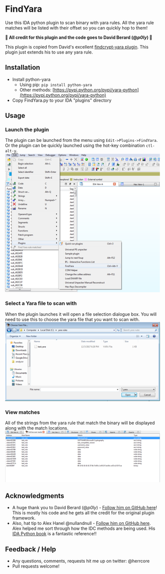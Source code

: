 # FindYara
Use this IDA python plugin to scan binary with yara rules. All the yara rule matches will be listed with their offset so you can quickly hop to them!  

**:beers: All credit for this plugin and the code goes to David Berard (@_p0ly_) :beers:**

This plugin is copied from David's excellent [findcrypt-yara plugin](https://github.com/polymorf/findcrypt-yara). This plugin just extends his to use any yara rule. 

## Installation 
* Install python-yara 
  * Using pip: `pip install python-yara`
  * Other methods: [https://pypi.python.org/pypi/yara-python](https://pypi.python.org/pypi/yara-python) 
* Copy FindYara.py to your IDA "plugins" directory

## Usage
### Launch the plugin 
The plugin can be launched from the menu using `Edit->Plugins->FindYara`. Or the plugin can be quickly launched using the hot-key combination `ctl-alt-y`.
![Launch plugin](/docs/launch_plugin.png?raw=true "")

### Select a Yara file to scan with
When the plugin launches it will open a file selection dialogue box. You will need to use this to choose the yara file that you want to scan with.
![Select file](/docs/pick_yara_file.png?raw=true "")

### View matches
All of the strings from the yara rule that match the binary will be displayed along with the match locations.
![Scan results](/docs/scan_results.png?raw=true "")
 
## Acknowledgments
* A huge thank you to David Berard (@_p0ly_) - [Follow him on GitHub here](https://github.com/polymorf/)! This is mostly his code and he gets all the credit for the original plugin framework.
* Also, hat tip to Alex Hanel @nullandnull - [Follow him on GitHub here](https://github.com/alexander-hanel). Alex helped me sort through how the IDC methods are being used. His [IDA Python book](https://leanpub.com/IDAPython-Book) is a fantastic reference!!

## Feedback / Help
* Any questions, comments, requests hit me up on twitter: @herrcore 
* Pull requests welcome!
